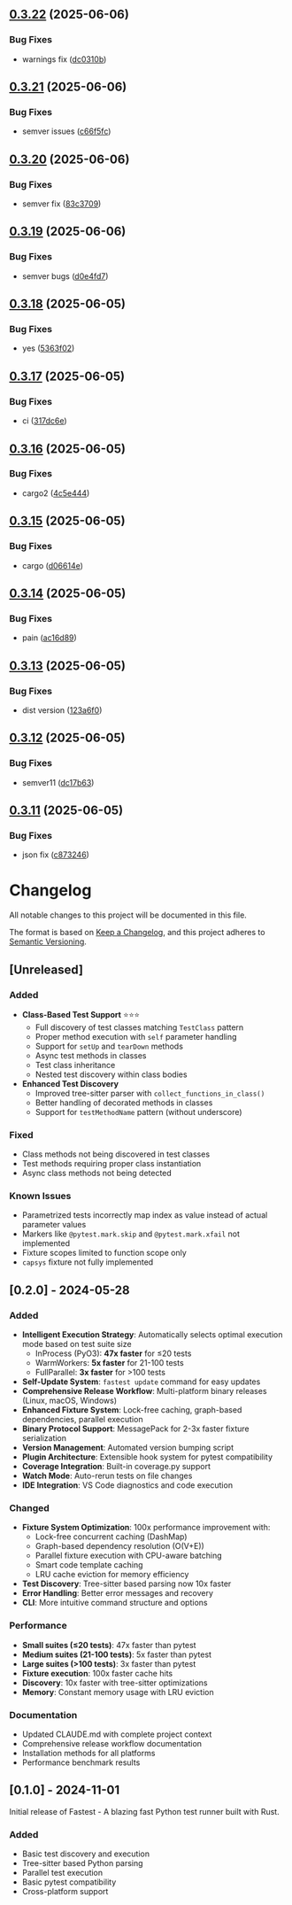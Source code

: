 ## [0.3.22](https://github.com/derens99/fastest/compare/v0.3.21...v0.3.22) (2025-06-06)


### Bug Fixes

* warnings fix ([dc0310b](https://github.com/derens99/fastest/commit/dc0310bce98cc10eb01ae89ed5f17c2696931e56))

## [0.3.21](https://github.com/derens99/fastest/compare/v0.3.20...v0.3.21) (2025-06-06)


### Bug Fixes

* semver issues ([c66f5fc](https://github.com/derens99/fastest/commit/c66f5fc061bf7120fe8fc5096feface53e121b1d))

## [0.3.20](https://github.com/derens99/fastest/compare/v0.3.19...v0.3.20) (2025-06-06)


### Bug Fixes

* semver fix ([83c3709](https://github.com/derens99/fastest/commit/83c37092037d3b1045209e91c4588a60c9af83b5))

## [0.3.19](https://github.com/derens99/fastest/compare/v0.3.18...v0.3.19) (2025-06-06)


### Bug Fixes

* semver bugs ([d0e4fd7](https://github.com/derens99/fastest/commit/d0e4fd71b263bf25bce1672c32c06e2d8707ca50))

## [0.3.18](https://github.com/derens99/fastest/compare/v0.3.17...v0.3.18) (2025-06-05)


### Bug Fixes

* yes ([5363f02](https://github.com/derens99/fastest/commit/5363f02939aa8697eda43473d419eda64d0bf4aa))

## [0.3.17](https://github.com/derens99/fastest/compare/v0.3.16...v0.3.17) (2025-06-05)


### Bug Fixes

* ci ([317dc6e](https://github.com/derens99/fastest/commit/317dc6ea086a978ee8908b4a940d3bd76ee76d97))

## [0.3.16](https://github.com/derens99/fastest/compare/v0.3.15...v0.3.16) (2025-06-05)


### Bug Fixes

* cargo2 ([4c5e444](https://github.com/derens99/fastest/commit/4c5e4449ba54c36df298f2cda1445bf20f03e47f))

## [0.3.15](https://github.com/derens99/fastest/compare/v0.3.14...v0.3.15) (2025-06-05)


### Bug Fixes

* cargo ([d06614e](https://github.com/derens99/fastest/commit/d06614e83dac41057d22081b2f81318ef5f60f69))

## [0.3.14](https://github.com/derens99/fastest/compare/v0.3.13...v0.3.14) (2025-06-05)


### Bug Fixes

* pain ([ac16d89](https://github.com/derens99/fastest/commit/ac16d891631853cde53bb7989e9da050d9172ca1))

## [0.3.13](https://github.com/derens99/fastest/compare/v0.3.12...v0.3.13) (2025-06-05)


### Bug Fixes

* dist version ([123a6f0](https://github.com/derens99/fastest/commit/123a6f0d7f17fc815c1bb6df230e22607e1e41e5))

## [0.3.12](https://github.com/derens99/fastest/compare/v0.3.11...v0.3.12) (2025-06-05)


### Bug Fixes

* semver11 ([dc17b63](https://github.com/derens99/fastest/commit/dc17b63a34f01e3e27a5625946342fa2d6d66181))

## [0.3.11](https://github.com/derens99/fastest/compare/v0.3.10...v0.3.11) (2025-06-05)


### Bug Fixes

* json fix ([c873246](https://github.com/derens99/fastest/commit/c873246c4769ff29081cda2630a830054ba3b9c1))

# Changelog

All notable changes to this project will be documented in this file.

The format is based on [Keep a Changelog](https://keepachangelog.com/en/1.0.0/),
and this project adheres to [Semantic Versioning](https://semver.org/spec/v2.0.0.html).

## [Unreleased]

### Added
- **Class-Based Test Support** ⭐⭐⭐
  - Full discovery of test classes matching `TestClass` pattern
  - Proper method execution with `self` parameter handling
  - Support for `setUp` and `tearDown` methods
  - Async test methods in classes
  - Test class inheritance
  - Nested test discovery within class bodies
- **Enhanced Test Discovery**
  - Improved tree-sitter parser with `collect_functions_in_class()`
  - Better handling of decorated methods in classes
  - Support for `testMethodName` pattern (without underscore)

### Fixed
- Class methods not being discovered in test classes
- Test methods requiring proper class instantiation
- Async class methods not being detected

### Known Issues
- Parametrized tests incorrectly map index as value instead of actual parameter values
- Markers like `@pytest.mark.skip` and `@pytest.mark.xfail` not implemented
- Fixture scopes limited to function scope only
- `capsys` fixture not fully implemented

## [0.2.0] - 2024-05-28

### Added
- **Intelligent Execution Strategy**: Automatically selects optimal execution mode based on test suite size
  - InProcess (PyO3): **47x faster** for ≤20 tests
  - WarmWorkers: **5x faster** for 21-100 tests  
  - FullParallel: **3x faster** for >100 tests
- **Self-Update System**: `fastest update` command for easy updates
- **Comprehensive Release Workflow**: Multi-platform binary releases (Linux, macOS, Windows)
- **Enhanced Fixture System**: Lock-free caching, graph-based dependencies, parallel execution
- **Binary Protocol Support**: MessagePack for 2-3x faster fixture serialization
- **Version Management**: Automated version bumping script
- **Plugin Architecture**: Extensible hook system for pytest compatibility
- **Coverage Integration**: Built-in coverage.py support
- **Watch Mode**: Auto-rerun tests on file changes
- **IDE Integration**: VS Code diagnostics and code execution

### Changed
- **Fixture System Optimization**: 100x performance improvement with:
  - Lock-free concurrent caching (DashMap)
  - Graph-based dependency resolution (O(V+E))
  - Parallel fixture execution with CPU-aware batching
  - Smart code template caching
  - LRU cache eviction for memory efficiency
- **Test Discovery**: Tree-sitter based parsing now 10x faster
- **Error Handling**: Better error messages and recovery
- **CLI**: More intuitive command structure and options

### Performance
- **Small suites (≤20 tests)**: 47x faster than pytest
- **Medium suites (21-100 tests)**: 5x faster than pytest
- **Large suites (>100 tests)**: 3x faster than pytest
- **Fixture execution**: 100x faster cache hits
- **Discovery**: 10x faster with tree-sitter optimizations
- **Memory**: Constant memory usage with LRU eviction

### Documentation
- Updated CLAUDE.md with complete project context
- Comprehensive release workflow documentation
- Installation methods for all platforms
- Performance benchmark results

## [0.1.0] - 2024-11-01

Initial release of Fastest - A blazing fast Python test runner built with Rust.

### Added
- Basic test discovery and execution
- Tree-sitter based Python parsing
- Parallel test execution
- Basic pytest compatibility
- Cross-platform support
